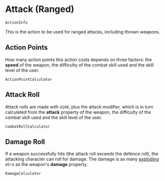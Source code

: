 # Attack (Ranged)

`ActionInfo`

This is the action to be used for ranged attacks, including thrown weapons.

## Action Points

How many action points this action costs depends on three factors: the **speed** of the weapon, the difficulty of the combat skill used and the skill level of the user.

`ActionPointCalculator`

## Attack Roll

Attack rolls are made with `d100`, plus the attack modifier, which is in turn calculated from the **attack** property of the weapon, the difficulty of the combat skill used and the skill level of the user.

`CombatRollCalculator`

## Damage Roll

If a weapon successfully hits (the attack roll exceeds the defence roll), the attacking character can roll for damage. The damage is as many [exploding](rule:exploding_dice) `d5!`s as the weapon's **damage** property.

`DamageCalculator`